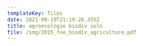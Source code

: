 ```yaml
---
templateKey: files
date: 2021-09-19T21:19:26.355Z
title: agroecologie biodiv sols
file: /img/2015_fne_biodiv_agriculture.pdf
---
```

